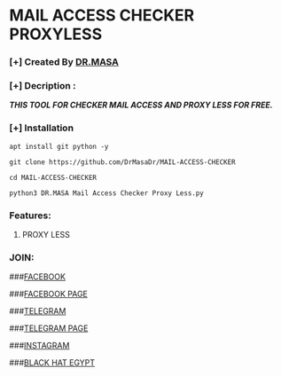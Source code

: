 # MAIL ACCESS CHECKER PROXYLESS

### [+] Created By <a href="https://t.me/Dr_Masa_Dr">DR.MASA</a>

### [+] Decription :
***THIS TOOL FOR CHECKER MAIL ACCESS AND PROXY LESS FOR FREE.***

### [+] Installation

```apt install git python -y```

```git clone https://github.com/DrMasaDr/MAIL-ACCESS-CHECKER```

```cd MAIL-ACCESS-CHECKER```

```python3 DR.MASA Mail Access Checker Proxy Less.py```



### Features:
1. PROXY LESS


### JOIN:
###<a href="https://www.facebook.com/Dr_Masa_Dr">FACEBOOK</a>

###<a href="https://www.facebook.com/Masaaofficial">FACEBOOK PAGE</a>

###<a href="https://t.me/Dr_Masa_Dr">TELEGRAM</a>

###<a href="https://t.me/program_masa">TELEGRAM PAGE</a>

###<a href="https://www.instagram.com/eng_masa0_0/">INSTAGRAM</a>

###<a href="http://black-hat-egypt.unaux.com/">BLACK HAT EGYPT</a>
